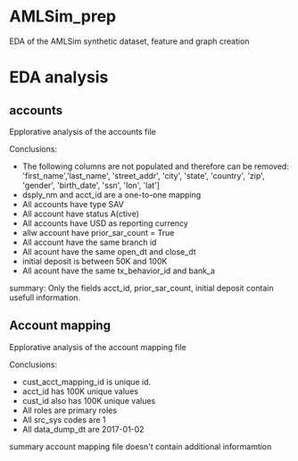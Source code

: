 # AMLSim_prep
EDA of the AMLSim synthetic dataset, feature and graph creation

# EDA analysis

## accounts
Epplorative analysis of the accounts file

Conclusions:
- The following columns are not populated and therefore can be removed: 'first_name','last_name', 'street_addr', 'city', 'state', 'country', 'zip', 'gender', 'birth_date', 'ssn', 'lon', 'lat']
- dsply_nm and acct_id are a one-to-one mapping
- All accounts have type SAV
- All account have status A(ctive)
- All accounts have USD as reporting currency
- allw account have prior_sar_count = True
- All account have the same branch id
- All acount have the same open_dt and close_dt
- initial deposit is between 50K and 100K
- All acount have the same tx_behavior_id and bank_a

summary:
Only the fields acct_id, prior_sar_count, initial deposit contain usefull information.


## Account mapping
Epplorative analysis of the account mapping file

Conclusions:
- cust_acct_mapping_id is unique id.
- acct_id has 100K unique values
- cust_id also has 100K unique values
- All roles are primary roles
- All src_sys codes are 1
- All data_dump_dt are 2017-01-02

summary account mapping file doesn't contain additional informamtion
